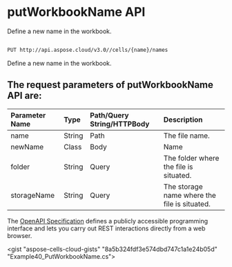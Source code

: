 # **putWorkbookName API**

Define a new name in the workbook. 

```bash

PUT http://api.aspose.cloud/v3.0//cells/{name}/names

```
Define a new name in the workbook.

## The request parameters of **putWorkbookName** API are: 

| Parameter Name | Type | Path/Query String/HTTPBody | Description | 
| :- | :- | :- |:- | 
|name|String|Path|The file name.|
|newName|Class|Body|Name|
|folder|String|Query|The folder where the file is situated.|
|storageName|String|Query|The storage name where the file is situated.|


The [OpenAPI Specification](https://reference.aspose.cloud/cells/#/WorkbookController/PutWorkbookName) defines a publicly accessible programming interface and lets you carry out REST interactions directly from a web browser.

<gist "aspose-cells-cloud-gists" "8a5b324fdf3e574dbd747c1a1e24b05d" "Example40_PutWorkbookName.cs">


